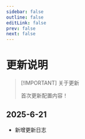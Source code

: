 ```yaml
---
sidebar: false
outline: false
editLink: false
prev: false
next: false
---
```


# 更新说明


> [!IMPORTANT] 关于更新
>
> 首次更新配置内容！
>

## 2025-6-21

- 新增更新日志